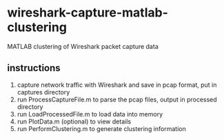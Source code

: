 # wireshark-capture-matlab-clustering
MATLAB clustering of Wireshark packet capture data

## instructions
1. capture network traffic with Wireshark and save in pcap format, put in captures directory
2. run ProcessCaptureFile.m to parse the pcap files, output in processed directory
3. run LoadProcessedFile.m to load data into memory
4. run PlotData.m (optional) to view details
5. run PerformClustering.m to generate clustering information